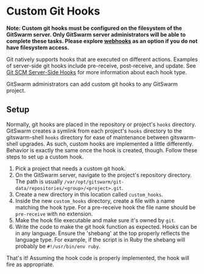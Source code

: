 # Custom Git Hooks

**Note: Custom git hooks must be configured on the filesystem of the
GitSwarm server. Only GitSwarm server administrators will be able to
complete these tasks. Please explore [webhooks](/help/web_hooks/web_hooks.md)
as an option if you do not have filesystem access.**

Git natively supports hooks that are executed on different actions.
Examples of server-side git hooks include pre-receive, post-receive, and
update. See [Git SCM Server-Side
Hooks](http://git-scm.com/book/en/v2/Customizing-Git-Git-Hooks#Server-Side-Hooks)
for more information about each hook type.

GitSwarm administrators can add custom git hooks to any GitSwarm project.

## Setup

Normally, git hooks are placed in the repository or project's `hooks`
directory. GitSwarm creates a symlink from each project's `hooks` directory
to the gitswarm-shell `hooks` directory for ease of maintenance between
gitswarm-shell upgrades. As such, custom hooks are implemented a little
differently. Behavior is exactly the same once the hook is created, though.
Follow these steps to set up a custom hook.

1. Pick a project that needs a custom git hook.
1. On the GitSwarm server, navigate to the project's repository directory.
   The path is usually
   `/var/opt/gitswarm/git-data/repositories/<group>/<project>.git`.
1. Create a new directory in this location called `custom_hooks`.
1. Inside the new `custom_hooks` directory, create a file with a name
   matching the hook type. For a pre-receive hook the file name should be
   `pre-receive` with no extension.
1. Make the hook file executable and make sure it's owned by `git`.
1. Write the code to make the git hook function as expected. Hooks can be
   in any language. Ensure the 'shebang' at the top properly reflects the
   language type. For example, if the script is in Ruby the shebang will
   probably be `#!/usr/bin/env ruby`.

That's it! Assuming the hook code is properly implemented, the hook will
fire as appropriate.
